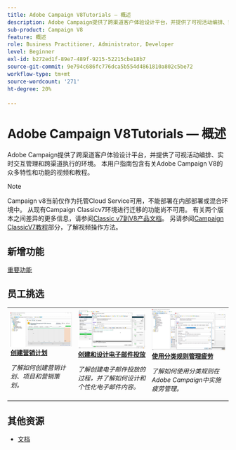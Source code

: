 ```yaml
---
title: Adobe Campaign V8Tutorials — 概述
description: Adobe Campaign提供了跨渠道客户体验设计平台，并提供了可视活动编排、实时交互管理和跨渠道执行的环境。 本用户指南包含有关 Adobe Campaign Standard 的众多特性和功能的视频和教程。
sub-product: Campaign V8
feature: 概述
role: Business Practitioner, Administrator, Developer
level: Beginner
exl-id: b272ed1f-89e7-489f-9215-52215cbe18b7
source-git-commit: 9e794c686fc776dca5b554d4861810a802c5be72
workflow-type: tm+mt
source-wordcount: '271'
ht-degree: 20%

---
```


# Adobe Campaign V8Tutorials — 概述

Adobe Campaign提供了跨渠道客户体验设计平台，并提供了可视活动编排、实时交互管理和跨渠道执行的环境。 本用户指南包含有关Adobe Campaign V8的众多特性和功能的视频和教程。

>[!NOTE]
> Campaign v8当前仅作为托管Cloud Service可用，不能部署在内部部署或混合环境中。 从现有Campaign Classicv7环境进行迁移的功能尚不可用。
>有关两个版本之间差异的更多信息，请参阅[Classic v7到V8产品文档](https://experienceleague.adobe.com/docs/campaign/campaign-v8/start/capability-matrix.html)。 另请参阅[Campaign ClassicV7教程](https://experienceleague.adobe.com/docs/campaign-classic-learn/tutorials/overview.html?lang=zh-Hans)部分，了解视频操作方法。

## 新增功能

[重要功能](https://experienceleague.adobe.com/docs/campaign/campaign-v8/start/whats-new.html)

## 员工挑选

<table>
<tr>
  <td>
    <a href="./getting-started/create-a-marketing-plan-programs-and-campaigns.md">
      <img alt="创建营销计划、项目和营销策划（视频）" src="./assets/333810.jpg"/>
    </a>
    <div>
      <a href="./getting-started/create-a-marketing-plan-programs-and-campaigns.md">
    <strong>创建营销计划</strong>
    </a>
    </div>
    <p>
    <em>了解如何创建营销计划、项目和营销策划。</em>
    <p>
  </td>
   <td>
    <a href="./content-creation/create-and-design-email-deliveries.md">
      <img alt="创建和设计电子邮件投放（视频）" src="./assets/333476.jpg" />
    </a>
    <div>
      <a href="../content-creation/create-and-design-email-deliveries.md">
    <strong>创建和设计电子邮件投放</strong>
    </a>
    </div> 
    <p>
    <em>了解创建电子邮件投放的过程，并了解如何设计和个性化电子邮件内容。</em>
    <p>
  </td>
  <td>
    <a href="./send-messages/fatigue-management/typology-rules-for-fatigue-management.md">
      <img alt="使用分类规则管理疲劳（视频）" src="./assets/333787.jpg" />
    </a>
    <div>
      <a href="./send-messages/fatigue-management/typology-rules-for-fatigue-management.m">
    <strong>使用分类规则管理疲劳</strong>
    </a>
    </div>
    <p>
    <em>了解如何使用分类规则在Adobe Campaign中实施疲劳管理。  </em>
    <p>
  </td>
</tr>
</table>

## 其他资源

* [文档](https://experienceleague.adobe.com/docs/campaign-v8.html)
